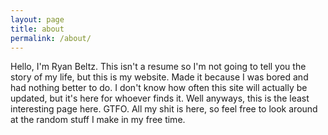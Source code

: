 ```yaml
---
layout: page
title: about
permalink: /about/
---
```

Hello, I'm Ryan Beltz. This isn't a resume so I'm not going to tell you the story of my life, but this is my website. Made it because I was bored and had nothing better to do. I don't know how often this site will actually be updated, but it's here for whoever finds it. Well anyways, this is the least interesting page here. GTFO.
All my shit is here, so feel free to look around at the random stuff I make in my free time.
